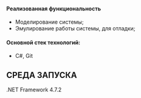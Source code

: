 <h4>Реализованная функциональность</h4>
<ul>
    <li>Моделирование системы;</li>
    <li>Эмулирование работы системы, для отладки;</li>
</ul> 
<h4>Основной стек технологий:</h4>
<ul>
	<li>C#, Git</li>
</ul>

СРЕДА ЗАПУСКА
------------
.NET Framework 4.7.2
